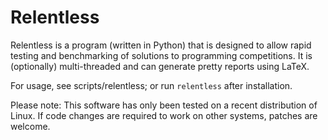 # Relentless

Relentless is a program (written in Python) that is designed to allow rapid
testing and benchmarking of solutions to programming competitions. It is
(optionally) multi-threaded and can generate pretty reports using LaTeX.

For usage, see scripts/relentless; or run `relentless` after installation.

Please note: This software has only been tested on a recent distribution of
Linux. If code changes are required to work on other systems, patches are
welcome.
